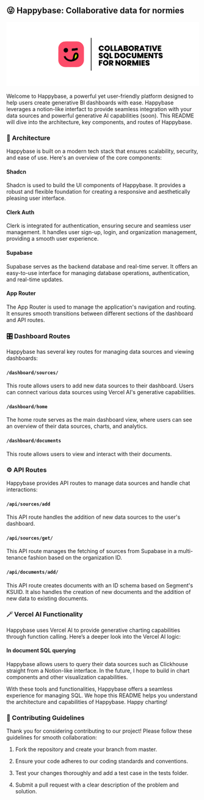 ## 😜 Happybase: Collaborative data for normies
![Happybase](./public/normies.png)

Welcome to Happybase, a powerful yet user-friendly platform designed to help users create generative BI dashboards with ease. Happybase leverages a notion-like interfact to provide seamless integration with your data sources and powerful generative AI capabilities (soon). This README will dive into the architecture, key components, and routes of Happybase.

### 📐 Architecture

Happybase is built on a modern tech stack that ensures scalability, security, and ease of use. Here's an overview of the core components:

#### Shadcn

Shadcn is used to build the UI components of Happybase. It provides a robust and flexible foundation for creating a responsive and aesthetically pleasing user interface.

#### Clerk Auth

Clerk is integrated for authentication, ensuring secure and seamless user management. It handles user sign-up, login, and organization management, providing a smooth user experience.

#### Supabase

Supabase serves as the backend database and real-time server. It offers an easy-to-use interface for managing database operations, authentication, and real-time updates.

#### App Router

The App Router is used to manage the application's navigation and routing. It ensures smooth transitions between different sections of the dashboard and API routes.

### 🎛️ Dashboard Routes

Happybase has several key routes for managing data sources and viewing dashboards:

#### `/dashboard/sources/`

This route allows users to add new data sources to their dashboard. Users can connect various data sources using Vercel AI's generative capabilities.

#### `/dashboard/home`

The home route serves as the main dashboard view, where users can see an overview of their data sources, charts, and analytics.

#### `/dashboard/documents`

This route allows users to view and interact with their documents.

### ⚙️ API Routes

Happybase provides API routes to manage data sources and handle chat interactions:

#### `/api/sources/add`

This API route handles the addition of new data sources to the user's dashboard.

#### `/api/sources/get/`

This API route manages the fetching of sources from Supabase in a multi-tenance fashion based on the organization ID.

#### `/api/documents/add/`

This API route creates documents with an ID schema based on Segment's KSUID. It also handles the creation of new documents and the addition of new data to existing documents.

### 🪄 Vercel AI Functionality

Happybase uses Vercel AI to provide generative charting capabilities through function calling. Here’s a deeper look into the Vercel AI logic:

#### In document SQL querying

Happybase allows users to query their data sources such as Clickhouse straight from a Notion-like interface. In the future, I hope to build in chart components and other visualization capabilities. 

With these tools and functionalities, Happybase offers a seamless experience for managing SQL. We hope this README helps you understand the architecture and capabilities of Happybase. Happy charting!

### 🤝 Contributing Guidelines

Thank you for considering contributing to our project! Please follow these guidelines for smooth collaboration:

1. Fork the repository and create your branch from master.

2. Ensure your code adheres to our coding standards and conventions.

3. Test your changes thoroughly and add a test case in the tests folder.

4. Submit a pull request with a clear description of the problem and solution.